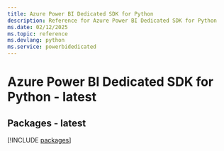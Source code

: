 ```yaml
---
title: Azure Power BI Dedicated SDK for Python
description: Reference for Azure Power BI Dedicated SDK for Python
ms.date: 02/12/2025
ms.topic: reference
ms.devlang: python
ms.service: powerbidedicated
---
```

# Azure Power BI Dedicated SDK for Python - latest
## Packages - latest
[!INCLUDE [packages](power-bi-dedicated-index.md)]